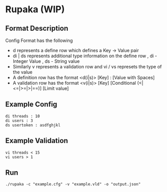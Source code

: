 # Rupaka (WIP)

## Format Description 

Config Format has the following 
  - d represents a define row which defines a Key -> Value pair 
  - di | ds represents additional type information on the define row , di - Integer Value , ds - String value
  - Similarly v represents a validation row and vi / vs  represets the type of the value 
  - A definition row has the format <d(i|s)> [Key] : [Value with Spaces] 
  - A validation row has the format <v(i|s)> [Key]  [Conditional (<|<=|>=|>|==)] [Limit value]


## Example Config 

```
di threads : 10
di users : 3
ds usertoken : asdfghjkl
```

## Example Validation 

```
vi threads < 15
vi users > 1

```
## Run 

```
./rupaka -c "example.cfg" -v "example.vld" -o "output.json"
``` 
